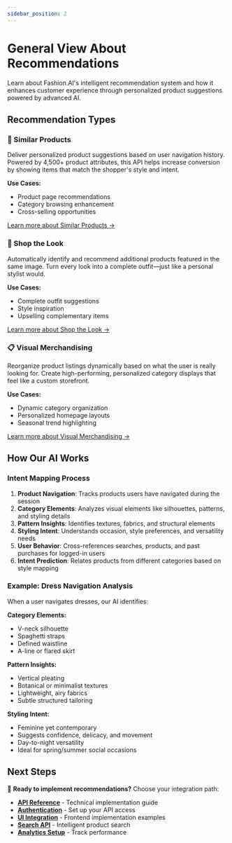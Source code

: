 ```yaml
---
sidebar_position: 2
---
```


# General View About Recommendations

Learn about Fashion.AI's intelligent recommendation system and how it enhances customer experience through personalized product suggestions powered by advanced AI.

## Recommendation Types

### 🎯 Similar Products
Deliver personalized product suggestions based on user navigation history. Powered by 4,500+ product attributes, this API helps increase conversion by showing items that match the shopper's style and intent.

**Use Cases:**
- Product page recommendations
- Category browsing enhancement
- Cross-selling opportunities

[Learn more about Similar Products →](../developer-guide/api-endpoints#category-view-event)

### 👗 Shop the Look
Automatically identify and recommend additional products featured in the same image. Turn every look into a complete outfit—just like a personal stylist would.

**Use Cases:**
- Complete outfit suggestions
- Style inspiration
- Upselling complementary items

[Learn more about Shop the Look →](../developer-guide/api-endpoints#shop-the-look-event)

### 📋 Visual Merchandising
Reorganize product listings dynamically based on what the user is really looking for. Create high-performing, personalized category displays that feel like a custom storefront.

**Use Cases:**
- Dynamic category organization
- Personalized homepage layouts
- Seasonal trend highlighting

[Learn more about Visual Merchandising →](../developer-guide/vm-builder)

## How Our AI Works

### Intent Mapping Process

1. **Product Navigation**: Tracks products users have navigated during the session
2. **Category Elements**: Analyzes visual elements like silhouettes, patterns, and styling details
3. **Pattern Insights**: Identifies textures, fabrics, and structural elements
4. **Styling Intent**: Understands occasion, style preferences, and versatility needs
5. **User Behavior**: Cross-references searches, products, and past purchases for logged-in users
6. **Intent Prediction**: Relates products from different categories based on style mapping

### Example: Dress Navigation Analysis

When a user navigates dresses, our AI identifies:

**Category Elements:**
- V-neck silhouette
- Spaghetti straps
- Defined waistline
- A-line or flared skirt

**Pattern Insights:**
- Vertical pleating
- Botanical or minimalist textures
- Lightweight, airy fabrics
- Subtle structured tailoring

**Styling Intent:**
- Feminine yet contemporary
- Suggests confidence, delicacy, and movement
- Day-to-night versatility
- Ideal for spring/summer social occasions

## Next Steps

🚀 **Ready to implement recommendations?** Choose your integration path:

- **[API Reference](../developer-guide/api-endpoints)** - Technical implementation guide
- **[Authentication](../developer-guide/authentication)** - Set up your API access
- **[UI Integration](../developer-guide/ui-integration)** - Frontend implementation examples
- **[Search API](../developer-guide/search/overview)** - Intelligent product search
- **[Analytics Setup](../developer-guide/analytics/google-analytics)** - Track performance
